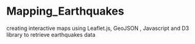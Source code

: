# Mapping_Earthquakes
creating interactive maps using Leaflet.js, GeoJSON , Javascript and D3 library to retrieve earthquakes data
